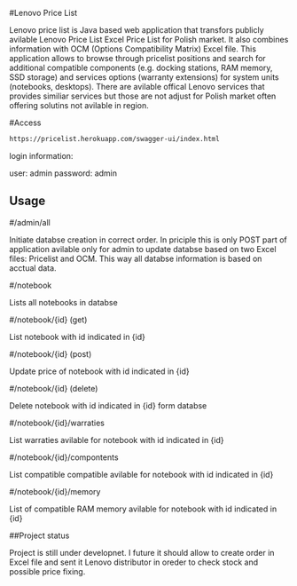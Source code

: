#Lenovo Price List

Lenovo price list is Java based web application that transfors publicly avilable Lenovo Price List Excel Price List for Polish market.
It also combines information with OCM (Options Compatibility Matrix) Excel file.
This application allows to browse through pricelist positions and search for additional compatible components (e.g. docking stations, RAM memory, SSD storage) and services options (warranty extensions) for system units (notebooks, desktops).
There are avilable offical Lenovo services that provides similiar services but those are not adjust for Polish market often offering solutins not avilable in region.

#Access

```bash
https://pricelist.herokuapp.com/swagger-ui/index.html
```

login information:

user: admin
password: admin

## Usage

#/admin/all

Initiate databse creation in correct order.
In priciple this is only POST part of application avilable only for admin to update databse based on two Excel files: Pricelist and OCM.
This way all databse information is based on acctual data.

#/notebook

Lists all notebooks in databse

#/notebook/{id} (get)

List notebook with id indicated in {id}

#/notebook/{id} (post)

Update price of notebook with id indicated in {id}

#/notebook/{id} (delete)

Delete notebook with id indicated in {id} form databse

#/notebook/{id}/warraties

List warraties avilable for notebook with id indicated in {id}

#/notebook/{id}/compontents

List compatible compatible avilable for notebook with id indicated in {id}

#/notebook/{id}/memory

List of compatible RAM memory avilable for notebook with id indicated in {id}

##Project status

Project is still under developnet.
I future it should allow to create order in Excel file and sent it Lenovo distributor in oreder to check stock and possible price fixing.


